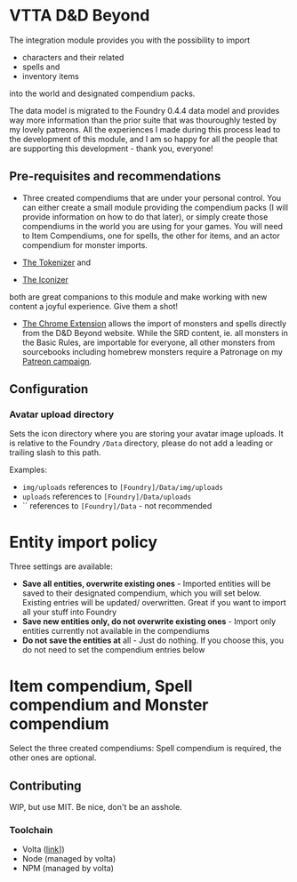 # VTTA D&D Beyond

The integration module provides you with the possibility to import

- characters and their related
- spells and
- inventory items

into the world and designated compendium packs.

The data model is migrated to the Foundry 0.4.4 data model and provides way more information than the prior suite that was thouroughly tested by my lovely patreons. All the experiences I made during this process lead to the development of this module, and I am so happy for all the people that are supporting this development - thank you, everyone!

## Pre-requisites and recommendations

- Three created compendiums that are under your personal control. You can either create a small module providing the compendium packs (I will provide information on how to do that later), or simply create those compendiums in the world you are using for your games. You will need to Item Compendiums, one for spells, the other for items, and an actor compendium for monster imports.

- [The Tokenizer](https://www.vttassets.com/asset/vtta-tokenizer) and
- [The Iconizer](https://www.vttassets.com/asset/vtta-iconizer)

both are great companions to this module and make working with new content a joyful experience. Give them a shot!

- [The Chrome Extension](https://www.vttassets.com/asset/vtta-dndbeyond) allows the import of monsters and spells directly from the D&D Beyond website. While the SRD content, ie. all monsters in the Basic Rules, are importable for everyone, all other monsters from sourcebooks including homebrew monsters require a Patronage on my [Patreon campaign](https://www.patreon.com/join/vttassets).


## Configuration

### Avatar upload directory

Sets the icon directory where you are storing your avatar image uploads. It is relative to the Foundry `/Data` directory, please do not add a leading or trailing slash to this path.

Examples:

- `img/uploads` references to `[Foundry]/Data/img/uploads`
- `uploads` references to `[Foundry]/Data/uploads`
- `` references to `[Foundry]/Data` - not recommended

# Entity import policy

Three settings are available:

- **Save all entities, overwrite existing ones** - Imported entities will be saved to their designated compendium, which you will set below. Existing entries will be updated/ overwritten. Great if you want to import all your stuff into Foundry
- **Save new entities only, do not overwrite existing ones** - Import only entities currently not available in the compendiums
- **Do not save the entities at** all - Just do nothing. If you choose this, you do not need to set the compendium entries below

# Item compendium, Spell compendium and Monster compendium

Select the three created compendiums: Spell compendium is required, the other ones are optional.

## Contributing

WIP, but use MIT. Be nice, don't be an asshole.

### Toolchain

- Volta ([link](https://volta.sh)])
- Node (managed by volta)
- NPM (managed by volta)
